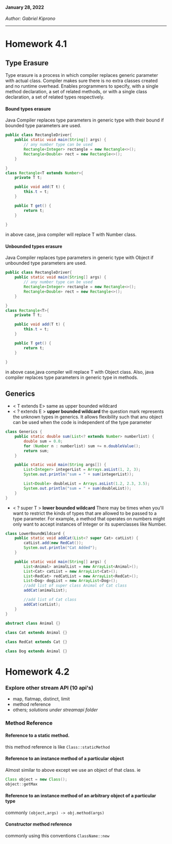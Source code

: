 #### January 28, 2022

*Author: Gabriel Kiprono*

---
# Homework 4.1
## Type Erasure
Type erasure is a process in which compiler replaces generic parameter with actual class. Compiler makes sure there is no
extra classes created and no runtime overhead. Enables programmers to specify, with a single method declaration, a set of related
methods, or with a single class declaration, a set of related types respectively.

#### Bound types erasure
Java Compiler replaces type parameters in generic type with their bound if bounded type parameters are used.
```java
public class RectangleDriver{
    public static void main(String[] args) {
        // any number type can be used
        Rectangle<Integer> rectangle = new Rectangle<>();
        Rectangle<Double> rect = new Rectangle<>();
    }

}
class Rectangle<T extends Number>{
    private T t;

    public void add(T t) {
        this.t = t;
    }

    public T get() {
        return t;
    }
    
}
```
in above case, java compiler will replace T with Number class.

#### Unbounded types erasure
Java Compiler replaces type parameters in generic type with Object if unbounded type parameters are used.

```java
public class RectangleDriver{
    public static void main(String[] args) {
        // any number type can be used
        Rectangle<Integer> rectangle = new Rectangle<>();
        Rectangle<Double> rect = new Rectangle<>();
    }

}
class Rectangle<T>{
    private T t;

    public void add(T t) {
        this.t = t;
    }

    public T get() {
        return t;
    }
    
}
```
in above case,java compiler will replace T with Object class. Also, java compiler replaces type parameters in generic type in methods.

## Generics

- < T extends E> same as upper bounded wildcard
- < ? extends E > **upper bounded wildcard** the question mark represents the unknown types in generics. It allows flexibility such that anu object can be
    used when the code is independent of the type parameter
```java
class Generics {
    public static double sum(List<? extends Number> numberlist) {
        double sum = 0.0;
        for (Number n : numberlist) sum += n.doubleValue();
        return sum;
    }

    public static void main(String args[]) {
        List<Integer> integerList = Arrays.asList(1, 2, 3);
        System.out.println("sum = " + sum(integerList));

        List<Double> doubleList = Arrays.asList(1.2, 2.3, 3.5);
        System.out.println("sum = " + sum(doubleList));
    }
}
```
- < ? super T > **lower bounded wildcard** There may be times when you'll want to restrict the kinds of types that are allowed to be passed to a type 
parameter. For example, a method that operates on numbers might only want to accept instances of Integer or its superclasses like Number.
```java
class LowerBoundWildcard {
    public static void addCat(List<? super Cat> catList) {
        catList.add(new RedCat());
        System.out.println("Cat Added");
    }

    public static void main(String[] args) {
        List<Animal> animalList = new ArrayList<Animal>();
        List<Cat> catList = new ArrayList<Cat>();
        List<RedCat> redCatList = new ArrayList<RedCat>();
        List<Dog> dogList = new ArrayList<Dog>();
        //add list of super class Animal of Cat class
        addCat(animalList);

        //add list of Cat class
        addCat(catList);
    }
}
 
abstract class Animal {}

class Cat extends Animal {}

class RedCat extends Cat {}

class Dog extends Animal {}
  ```

# Homework 4.2
### Explore other stream API (10 api's)
- map, flatmap, distinct, limit
- method reference
- others;
*solutions under streamapi folder*

### Method Reference

#### Reference to a static method.
this method reference is like
`Class::staticMethod`

#### Reference to an instance method of a particular object
Almost similar to above except we use an object of that class. ie
```java
Class object = new Class();
object::getMax
```

#### Reference to an instance method of an arbitrary object of a particular type
commonly `(object,args) -> obj.method(args)`

#### Constructor method reference
commonly using this conventions
`ClassName::new`

